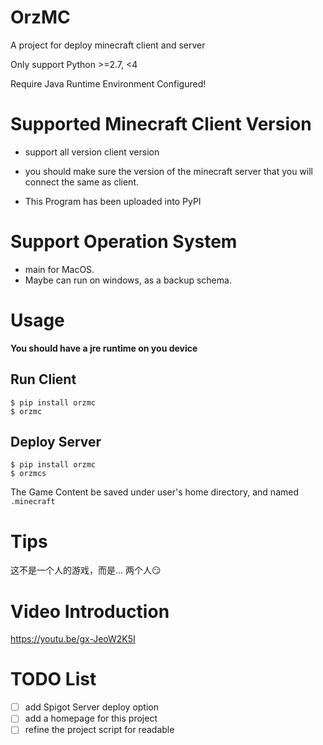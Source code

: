# OrzMC

A project for deploy minecraft client and server

Only support Python >=2.7, <4

Require Java Runtime Environment Configured!

# Supported Minecraft Client Version

- support all version client version

- you should make sure the version of the minecraft server that you will connect the same as client.

- This Program has been uploaded into PyPI

# Support Operation System

- main for MacOS.
- Maybe can run on windows, as a backup schema.

# Usage

**You should have a jre runtime on you device**

## Run Client

```
$ pip install orzmc
$ orzmc
```

## Deploy Server

```
$ pip install orzmc
$ orzmcs
```

The Game Content be saved under user's home directory, and named `.minecraft`

# Tips

这不是一个人的游戏，而是...           两个人😏

# Video Introduction

https://youtu.be/gx-JeoW2K5I


# TODO List

- [ ] add Spigot Server deploy option
- [ ] add a homepage for this project
- [ ] refine the project script for readable
